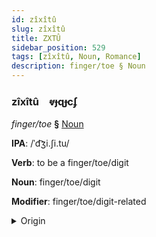 ```yaml
---
id: zîxîtû
slug: zîxîtû
title: ZXTÛ
sidebar_position: 529
tags: [zîxîtû, Noun, Romance]
description: finger/toe § Noun
---
```


### zîxîtû&emsp;<span kind="abugida">ⱴɟɋɟcʄ</span>

*finger/toe* **§** [Noun](../../tags/Noun)

**IPA**: /ˈd͡ʒi.ʃi.tu/

**Verb**: to be a finger/toe/digit

**Noun**: finger/toe/digit

**Modifier**: finger/toe/digit-related

<details>
    <summary>Origin</summary>
    Portuguese dígito /ˈd͡ʒi.ʒi.tu/<br/>
    <em>Romance Language Family</em>
</details>